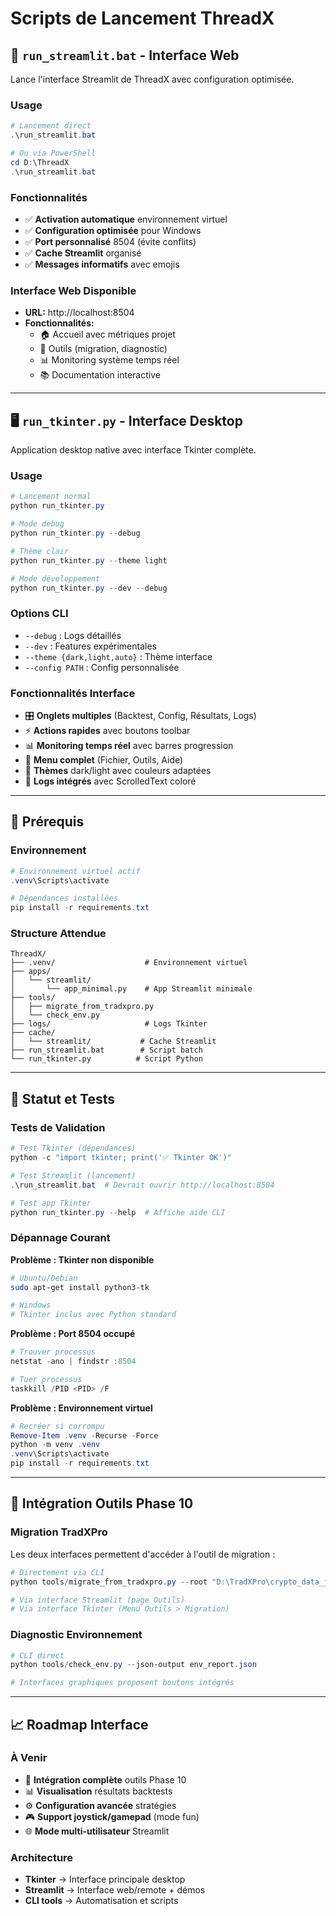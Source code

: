 # Scripts de Lancement ThreadX

## 🚀 `run_streamlit.bat` - Interface Web

Lance l'interface Streamlit de ThreadX avec configuration optimisée.

### Usage
```powershell
# Lancement direct
.\run_streamlit.bat

# Ou via PowerShell
cd D:\ThreadX
.\run_streamlit.bat
```

### Fonctionnalités
- ✅ **Activation automatique** environnement virtuel
- ✅ **Configuration optimisée** pour Windows
- ✅ **Port personnalisé** 8504 (évite conflits)
- ✅ **Cache Streamlit** organisé
- ✅ **Messages informatifs** avec emojis

### Interface Web Disponible
- **URL:** http://localhost:8504
- **Fonctionnalités:** 
  - 🏠 Accueil avec métriques projet
  - 🔧 Outils (migration, diagnostic)
  - 📊 Monitoring système temps réel
  - 📚 Documentation interactive

---

## 🖥️ `run_tkinter.py` - Interface Desktop

Application desktop native avec interface Tkinter complète.

### Usage
```powershell
# Lancement normal
python run_tkinter.py

# Mode debug
python run_tkinter.py --debug

# Thème clair  
python run_tkinter.py --theme light

# Mode développement
python run_tkinter.py --dev --debug
```

### Options CLI
- `--debug` : Logs détaillés
- `--dev` : Features expérimentales 
- `--theme {dark,light,auto}` : Thème interface
- `--config PATH` : Config personnalisée

### Fonctionnalités Interface
- 🎛️ **Onglets multiples** (Backtest, Config, Résultats, Logs)
- ⚡ **Actions rapides** avec boutons toolbar
- 📊 **Monitoring temps réel** avec barres progression
- 🔧 **Menu complet** (Fichier, Outils, Aide)
- 🎨 **Thèmes** dark/light avec couleurs adaptées
- 📝 **Logs intégrés** avec ScrolledText coloré

---

## 🔧 Prérequis

### Environnement
```powershell
# Environnement virtuel actif
.venv\Scripts\activate

# Dépendances installées
pip install -r requirements.txt
```

### Structure Attendue
```
ThreadX/
├── .venv/                    # Environnement virtuel
├── apps/
│   └── streamlit/
│       └── app_minimal.py    # App Streamlit minimale
├── tools/
│   ├── migrate_from_tradxpro.py
│   └── check_env.py
├── logs/                     # Logs Tkinter
├── cache/
│   └── streamlit/           # Cache Streamlit
├── run_streamlit.bat        # Script batch
└── run_tkinter.py          # Script Python
```

---

## 🚦 Statut et Tests

### Tests de Validation
```powershell
# Test Tkinter (dépendances)
python -c "import tkinter; print('✅ Tkinter OK')"

# Test Streamlit (lancement)
.\run_streamlit.bat  # Devrait ouvrir http://localhost:8504

# Test app Tkinter
python run_tkinter.py --help  # Affiche aide CLI
```

### Dépannage Courant

**Problème : Tkinter non disponible**
```bash
# Ubuntu/Debian
sudo apt-get install python3-tk

# Windows
# Tkinter inclus avec Python standard
```

**Problème : Port 8504 occupé**
```powershell
# Trouver processus
netstat -ano | findstr :8504

# Tuer processus
taskkill /PID <PID> /F
```

**Problème : Environnement virtuel**
```powershell
# Recréer si corrompu
Remove-Item .venv -Recurse -Force
python -m venv .venv
.venv\Scripts\activate
pip install -r requirements.txt
```

---

## 🎯 Intégration Outils Phase 10

### Migration TradXPro
Les deux interfaces permettent d'accéder à l'outil de migration :

```powershell
# Directement via CLI
python tools/migrate_from_tradxpro.py --root "D:\TradXPro\crypto_data_json" --symbols BTCUSDC --dry-run

# Via interface Streamlit (page Outils)
# Via interface Tkinter (Menu Outils > Migration)
```

### Diagnostic Environnement
```powershell
# CLI direct
python tools/check_env.py --json-output env_report.json

# Interfaces graphiques proposent boutons intégrés
```

---

## 📈 Roadmap Interface

### À Venir
- 🔄 **Intégration complète** outils Phase 10
- 📊 **Visualisation** résultats backtests  
- ⚙️ **Configuration avancée** stratégies
- 🎮 **Support joystick/gamepad** (mode fun)
- 🌐 **Mode multi-utilisateur** Streamlit

### Architecture
- **Tkinter** → Interface principale desktop
- **Streamlit** → Interface web/remote + démos
- **CLI tools** → Automatisation et scripts